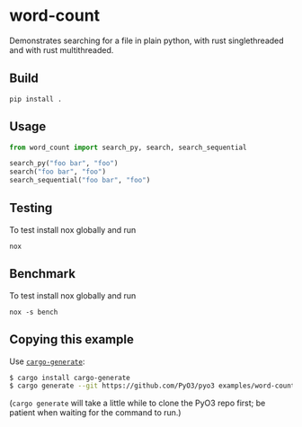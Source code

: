 # word-count

Demonstrates searching for a file in plain python, with rust singlethreaded and with rust multithreaded.

## Build

```shell
pip install .
```

## Usage

```python
from word_count import search_py, search, search_sequential

search_py("foo bar", "foo")
search("foo bar", "foo")
search_sequential("foo bar", "foo")
```

## Testing

To test install nox globally and run

```shell
nox
```

## Benchmark

To test install nox globally and run

```shell
nox -s bench
```

## Copying this example

Use [`cargo-generate`](https://crates.io/crates/cargo-generate):

```bash
$ cargo install cargo-generate
$ cargo generate --git https://github.com/PyO3/pyo3 examples/word-count
```

(`cargo generate` will take a little while to clone the PyO3 repo first; be patient when waiting for the command to run.)
